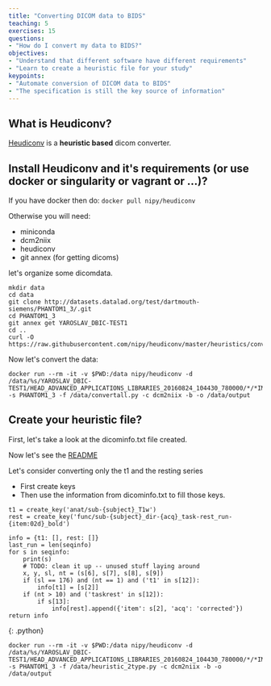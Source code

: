 ```yaml
---
title: "Converting DICOM data to BIDS"
teaching: 5
exercises: 15
questions:
- "How do I convert my data to BIDS?"
objectives:
- "Understand that different software have different requirements"
- "Learn to create a heuristic file for your study"
keypoints:
- "Automate conversion of DICOM data to BIDS"
- "The specification is still the key source of information"
---
```


## What is Heudiconv?
[Heudiconv](https://github.com/nipy/heudiconv) is a **heuristic based** dicom converter.

## Install Heudiconv and it's requirements (or use docker or singularity or vagrant or ...)?

If you have docker then do: `docker pull nipy/heudiconv`

Otherwise you will need:

- miniconda
- dcm2niix
- heudiconv
- git annex (for getting dicoms)

let's organize some dicomdata.

```
mkdir data
cd data
git clone http://datasets.datalad.org/test/dartmouth-siemens/PHANTOM1_3/.git
cd PHANTOM1_3
git annex get YAROSLAV_DBIC-TEST1
cd ..
curl -O https://raw.githubusercontent.com/nipy/heudiconv/master/heuristics/convertall.py
```

Now let's convert the data:

```
docker run --rm -it -v $PWD:/data nipy/heudiconv -d /data/%s/YAROSLAV_DBIC-TEST1/HEAD_ADVANCED_APPLICATIONS_LIBRARIES_20160824_104430_780000/*/*IMA -s PHANTOM1_3 -f /data/convertall.py -c dcm2niix -b -o /data/output
```

## Create your heuristic file?

First, let's take a look at the dicominfo.txt file created.

Now let's see the [README](https://github.com/nipy/heudiconv/blob/master/README.md)

Let's consider converting only the t1 and the resting series

- First create keys
- Then use the information from dicominfo.txt to fill those keys.

~~~
t1 = create_key('anat/sub-{subject}_T1w')
rest = create_key('func/sub-{subject}_dir-{acq}_task-rest_run-{item:02d}_bold')

info = {t1: [], rest: []}
last_run = len(seqinfo)
for s in seqinfo:
    print(s)
    # TODO: clean it up -- unused stuff laying around
    x, y, sl, nt = (s[6], s[7], s[8], s[9])
    if (sl == 176) and (nt == 1) and ('t1' in s[12]):
        info[t1] = [s[2]]
    if (nt > 10) and ('taskrest' in s[12]):
        if s[13]:
            info[rest].append({'item': s[2], 'acq': 'corrected'})
return info
~~~
{: .python}


```
docker run --rm -it -v $PWD:/data nipy/heudiconv -d /data/%s/YAROSLAV_DBIC-TEST1/HEAD_ADVANCED_APPLICATIONS_LIBRARIES_20160824_104430_780000/*/*IMA -s PHANTOM1_3 -f /data/heuristic_2type.py -c dcm2niix -b -o /data/output
```

